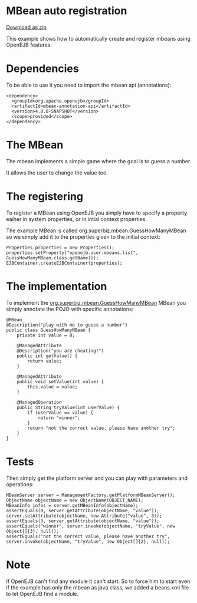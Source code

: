 # MBean auto registration

[Download as zip](mbean-auto-registration.zip)

This example shows how to automatically create and register mbeans using OpenEJB features.

# Dependencies

To be able to use it you need to import the mbean api (annotations):

    <dependency>
      <groupId>org.apache.openejb</groupId>
      <artifactId>mbean-annotation-api</artifactId>
      <version>4.0.0-SNAPSHOT</version>
      <scope>provided</scope>
    </dependency>

# The MBean

The mbean implements a simple game where the goal is to guess a number.

It allows the user to change the value too.

# The registering

To register a MBean using OpenEJB you simply have to specify a property eaiher in system.properties,
or in intial context properties.

The example MBean is called org.superbiz.mbean.GuessHowManyMBean so we simply add it to the properties
given to the initial context:

    Properties properties = new Properties();
    properties.setProperty("openejb.user.mbeans.list", GuessHowManyMBean.class.getName());
    EJBContainer.createEJBContainer(properties);

# The implementation

To implement the [org.superbiz.mbean.GuessHowManyMBean](src/main/java/org/superbiz/mbean/GuessHowManyMBean.java.html)
MBean you simply annotate the POJO with specific annotations:

    @MBean
    @Description("play with me to guess a number")
    public class GuessHowManyMBean {
        private int value = 0;

        @ManagedAttribute
        @Description("you are cheating!")
        public int getValue() {
            return value;
        }

        @ManagedAttribute
        public void setValue(int value) {
            this.value = value;
        }

        @ManagedOperation
        public String tryValue(int userValue) {
            if (userValue == value) {
                return "winner";
            }
            return "not the correct value, please have another try";
        }
    }

# Tests

Then simply get the platform server and you can play with parameters and operations:

    MBeanServer server = ManagementFactory.getPlatformMBeanServer();
    ObjectName objectName = new ObjectName(OBJECT_NAME);
    MBeanInfo infos = server.getMBeanInfo(objectName);
    assertEquals(0, server.getAttribute(objectName, "value"));
    server.setAttribute(objectName, new Attribute("value", 3));
    assertEquals(3, server.getAttribute(objectName, "value"));
    assertEquals("winner", server.invoke(objectName, "tryValue", new Object[]{3}, null));
    assertEquals("not the correct value, please have another try", server.invoke(objectName, "tryValue", new Object[]{2}, null));

# Note

If OpenEJB can't find any module it can't start. So to force him to start even if the example has only the mbean
as java class, we added a beans.xml file to let OpenEJB find a module.

